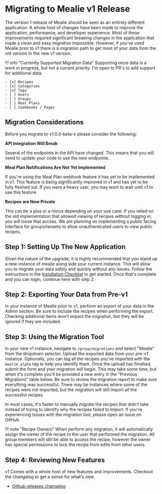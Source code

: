 # Migrating to Mealie v1 Release

The version 1 release of Mealie should be seen as an entirely different application. A whole host of changes have been made to improve the application, performance, and developer experience. Most of these improvements required significant breaking changes in the application that made a clean and easy migration impossible. However, if you've used Mealie prior to v1 there is a migration path to get most of your data from the old version to the new v1 version.

!!! info "Currently Supported Migration Data"
    Supporting more data is a work in progress, but not a current priority. I'm open to PR's to add support for additional data.

    - [x] Recipes
    - [x] Categories
    - [x] Tags
    - [ ] Users
    - [ ] Groups
    - [ ] Meal Plans
    - [ ] Cookbooks / Pages


## Migration Considerations

Before you migrate to v1.0.0-beta-x please consider the following:

**API Integration Will Break**

Several of the endpoints in the API have changed. This means that you will need to update your code to use the new endpoints.

**Meal Plan Notifications Are Not Yet Implemented**

If you're using the Meal Plan webhook feature it has yet to be implemented in v1. This feature is being significantly improved in v1 and has yet to be fully fleshed out. If you were a heavy user, you may want to wait until v1 to use this feature.

**Recipes are Now Private**

This can be a plus or a minus depending on your use case. If you relied on the old implementation that allowed viewing of recipes without logging in, you will loose that access. We are planning on implementing a public facing interface for groups/tenants to allow unauthenticated users to view public recipes.


## Step 1: Setting Up The New Application

Given the nature of the upgrade, it is highly recommended that you stand up a new instance of mealie along side your current instance. This will allow you to migrate your data safely and quickly without any issues. Follow the instructions in the [Installation Checklist](../getting-started/installation/installation-checklist.md) to get started. Once that's complete and you can login, continue here with step 2.

## Step 2: Exporting Your Data from Pre-v1

In your instance of Mealie prior to v1, perform an export of your data in the Admin section. Be sure to include the recipes when performing the export. Checking additional items won't impact the migration, but they will be ignored if they are included.


## Step 3: Using the Migration Tool

In your new v1 instance, navigate to `/group/migrations` and select "Mealie" from the dropdown selector. Upload the exported data from your pre-v1 instance. Optionally, you can tag all the recipes you've imported with the `mealie_alpha` tag to help you identify them. Once the upload has finished, submit the form and your migration will begin. This may take some time, but when it's complete you'll be provided a new entry in the "Previous Migrations" table below. Be sure to review the migration report to make sure everything was successful. There may be instances where some of the recipes were not imported, but the migration will still import all the successful recipes.

In most cases, it's faster to manually migrate the recipes that didn't take instead of trying to identify why the recipes failed to import. If you're experiencing issues with the migration tool, please open an issue on GitHub.

!!! note "Recipe Owners"
    When perform any migration, it will automatically assign the owner of the recipe to the user that performed the migration. All group members will still be able to access the recipe, however the owner has special permissions to lock the recipe from edits from other users.


## Step 4: Reviewing New Features

v1 Comes with a whole host of new features and improvements. Checkout the changelog to get a sense for what's new.

- [Github releases changelog](https://github.com/hay-kot/mealie/releases)
